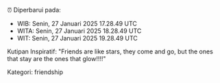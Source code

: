 ⏰ Diperbarui pada:
- WIB: Senin, 27 Januari 2025 17.28.49 UTC
- WITA: Senin, 27 Januari 2025 18.28.49 UTC
- WIT: Senin, 27 Januari 2025 19.28.49 UTC

Kutipan Inspiratif:
"Friends are like stars, they come and go, but the ones that stay are the ones that glow!!!!"


Kategori: friendship

